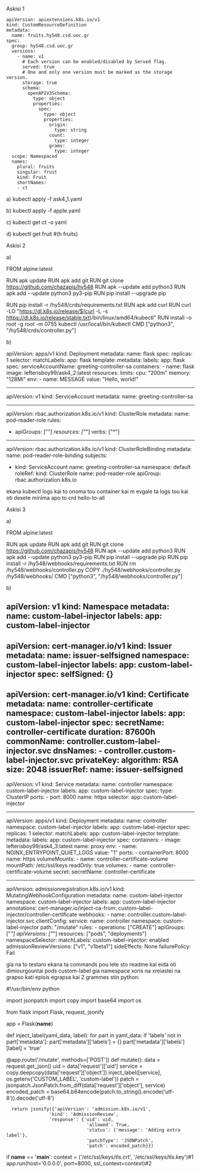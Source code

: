 Askisi 1

    apiVersion: apiextensions.k8s.io/v1
    kind: CustomResourceDefinition
    metadata:
      name: fruits.hy548.csd.uoc.gr
    spec:
      group: hy548.csd.uoc.gr
      versions:
        - name: v1
          # Each version can be enabled/disabled by Served flag.
          served: true
          # One and only one version must be marked as the storage version.
          storage: true
          schema:
            openAPIV3Schema:
              type: object
              properties:
                spec:
                  type: object
                  properties:
                    origin:
                      type: string
                    count:
                      type: integer
                    grams:
                      type: integer
      scope: Namespaced
      names:
        plural: fruits
        singular: fruit
        kind: Fruit
        shortNames:
        - ct

a)
    kubectl apply -f ask4_1.yaml
    
b) 
    kubectl apply -f apple.yaml
  
c) 
    kubectl get ct -o yaml
  
d) 
    kubectl get fruit #(h fruits)


Askisi 2

a)

  FROM alpine:latest

  RUN apk update
  RUN apk add git
  RUN git clone https://github.com/chazapis/hy548
  RUN apk --update add python3
  RUN apk add --update python3 py3-pip
  RUN pip install --upgrade pip
  
  RUN pip install -r /hy548/crds/requirements.txt
  RUN apk add curl
  RUN curl -LO "https://dl.k8s.io/release/$(curl -L -s https://dl.k8s.io/release/stable.txt)/bin/linux/amd64/kubectl"
  RUN install -o root -g root -m 0755 kubectl /usr/local/bin/kubectl
  CMD ["python3", "/hy548/crds/controller.py"]

b)

  apiVersion: apps/v1
  kind: Deployment
  metadata:
    name: flask
  spec:
    replicas: 1
    selector:
      matchLabels:
        app: flask
    template:
      metadata:
        labels:
          app: flask
      spec:
        serviceAccountName: greeting-controller-sa
        containers:
        - name: flask
          image: lefterisboy99/ask4_2:latest
          resources:
            limits:
              cpu: "200m"
              memory: "128Mi"
          env:
          - name: MESSAGE
            value: "Hello, world!"

  ---

  apiVersion: v1
  kind: ServiceAccount
  metadata:
    name: greeting-controller-sa

  ---

  apiVersion: rbac.authorization.k8s.io/v1
  kind: ClusterRole
  metadata:
    name: pod-reader-role
  rules:
  - apiGroups: ["*"]
    resources: ["*"]
    verbs: ["*"]

  ---

  apiVersion: rbac.authorization.k8s.io/v1
  kind: ClusterRoleBinding
  metadata:
    name: pod-reader-role-binding
  subjects:
  - kind: ServiceAccount
    name: greeting-controller-sa
    namespace: default
  roleRef:
    kind: ClusterRole
    name: pod-reader-role
    apiGroup: rbac.authorization.k8s.io

ekana kubectl logs kai to onoma tou container kai m evgale ta logs tou kai oti dexete minima apo to crd hello-to-all


Askisi 3

a)

  FROM alpine:latest

  RUN apk update
  RUN apk add git
  RUN git clone https://github.com/chazapis/hy548
  RUN apk --update add python3
  RUN apk add --update python3 py3-pip
  RUN pip install --upgrade pip
  RUN pip install -r /hy548/webhooks/requirements.txt
  RUN rm /hy548/webhooks/controller.py
  COPY ./hy548/webhooks/controller.py /hy548/webhooks/
  CMD ["python3", "/hy548/webhooks/controller.py"]

b)

  apiVersion: v1
  kind: Namespace
  metadata:
    name: custom-label-injector
    labels:
      app: custom-label-injector
  ---
  apiVersion: cert-manager.io/v1
  kind: Issuer
  metadata:
    name: issuer-selfsigned
    namespace: custom-label-injector
    labels:
      app: custom-label-injector
  spec:
    selfSigned: {}
  ---
  apiVersion: cert-manager.io/v1
  kind: Certificate
  metadata:
    name: controller-certificate
    namespace: custom-label-injector
    labels:
      app: custom-label-injector
  spec:
    secretName: controller-certificate
    duration: 87600h
    commonName: controller.custom-label-injector.svc
    dnsNames:
    - controller.custom-label-injector.svc
    privateKey:
      algorithm: RSA
      size: 2048
    issuerRef:
      name: issuer-selfsigned
  ---
  apiVersion: v1
  kind: Service
  metadata:
    name: controller
    namespace: custom-label-injector
    labels:
      app: custom-label-injector
  spec:
    type: ClusterIP
    ports:
      - port: 8000
        name: https
    selector:
      app: custom-label-injector

  ---

  apiVersion: apps/v1
  kind: Deployment
  metadata:
    name: controller
    namespace: custom-label-injector
    labels:
      app: custom-label-injector
  spec:
    replicas: 1
    selector:
      matchLabels:
        app: custom-label-injector
    template:
      metadata:
        labels:
          app: custom-label-injector
      spec:
        containers:
        - image: lefterisboy99/ask4_3:latest
          name: proxy
          env:
          - name: NGINX_ENTRYPOINT_QUIET_LOGS
            value: "1"
          ports:
          - containerPort: 8000
            name: https
          volumeMounts:
          - name: controller-certificate-volume
            mountPath: /etc/ssl/keys
            readOnly: true
        volumes:
        - name: controller-certificate-volume
          secret:
            secretName: controller-certificate

  ---
  apiVersion: admissionregistration.k8s.io/v1
  kind: MutatingWebhookConfiguration
  metadata:
    name: custom-label-injector
    namespace: custom-label-injector
    labels:
      app: custom-label-injector
    annotations:
      cert-manager.io/inject-ca-from: custom-label-injector/controller-certificate
  webhooks:
    - name: controller.custom-label-injector.svc
      clientConfig:
        service:
          name: controller
          namespace: custom-label-injector
          path: "/mutate"
      rules:
        - operations: ["CREATE"]
          apiGroups: ["*"]
          apiVersions: ["*"]
          resources: ["pods", "deployments"]
      namespaceSelector:
        matchLabels:
          custom-label-injector: enabled
      admissionReviewVersions: ["v1", "v1beta1"]
      sideEffects: None
      failurePolicy: Fail




gia na to testaro ekana ta commands pou lete sto readme kai eida oti dimiourgountai pods custom-label gia namespace xoris na xreiastei na grapso kati episis egrapsa kai 2 grammes stin python:

  #!/usr/bin/env python

  import jsonpatch
  import copy
  import base64
  import os

  from flask import Flask, request, jsonify

  app = Flask(__name__)

  def inject_label(yaml_data, label):
      for part in yaml_data:
          if 'labels' not in part['metadata']:
              part['metadata']['labels'] = {}
          part['metadata']['labels'][label] = 'true'

  @app.route('/mutate', methods=['POST'])
  def mutate():
      data = request.get_json()
      uid = data['request']['uid']
      service = copy.deepcopy(data['request']['object'])
      inject_label([service], os.getenv('CUSTOM_LABEL', 'custom-label'))
      patch = jsonpatch.JsonPatch.from_diff(data['request']['object'], service)
      encoded_patch = base64.b64encode(patch.to_string().encode('utf-8')).decode('utf-8')

      return jsonify({'apiVersion': 'admission.k8s.io/v1',
                    'kind': 'AdmissionReview',
                    'response': {'uid': uid,
                                  'allowed': True,
                                  'status': {'message': 'Adding extra label'},
                                  'patchType': 'JSONPatch',
                                  'patch': encoded_patch}})

  if __name__ == '__main__':
      context = ('/etc/ssl/keys/tls.crt', '/etc/ssl/keys/tls.key')#1
      app.run(host='0.0.0.0', port=8000, ssl_context=context)#2

